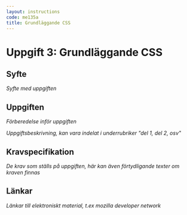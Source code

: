 ```yaml
---
layout: instructions
code: me135a
title: Grundläggande CSS
---
```


# Uppgift 3: Grundläggande CSS

## Syfte

_Syfte med uppgiften_

## Uppgiften

_Förberedelse inför uppgiften_

_Uppgiftsbeskrivning, kan vara indelat i underrubriker "del 1, del 2, osv"_

## Kravspecifikation

_De krav som ställs på uppgiften, här kan även förtydligande texter om kraven finnas_

## Länkar

_Länkar till elektroniskt material, t.ex mozilla developer network_
